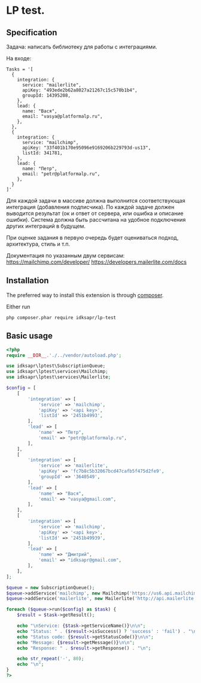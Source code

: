# LP test.

## Specification

Задача: написать библиотеку для работы с интеграциями.

На входе:
```
Tasks = '[
  {
    integration: {
      service: "mailerlite",
      apiKey: "493ede2b62a8027a21267c15c570b1b4",
      groupId: 14395208,
    },
    lead: {
      name: "Вася",
      email: "vasya@platformalp.ru",
    },
  },
  {
    integration: {
      service: "mailchimp",
      apiKey: "33f401b170e95096e9169206b229793d-us13",
      listId: 341781,
    },
    lead: {
      name: "Петр",
      email: "petr@platformalp.ru",
    },
  }
]'
```
Для каждой задачи в массиве должна выполнится соответствующая интеграция (добавления подписчика).
По каждой задаче должен выводится результат (ок и ответ от сервера, или ошибка и описание ошибки).
Система должна быть рассчитана на удобное подключения других интеграций в будущем.

При оценке задания в первую очередь будет оцениваться подход, архитектура, стиль и т.п.

Документация по указанным двум сервисам:
https://mailchimp.com/developer/
https://developers.mailerlite.com/docs

## Installation
The preferred way to install this extension is through [composer](http://getcomposer.org/download/).

Either run

```
php composer.phar require idksapr/lp-test
```

## Basic usage

```php
<?php
require __DIR__.'./../vendor/autoload.php';

use idksapr\lptest\SubscriptionQueue;
use idksapr\lptest\services\Mailchimp;
use idksapr\lptest\services\Mailerlite;

$config = [
    [
        'integration' => [
            'service' => 'mailchimp',
            'apiKey' => '<api key>',
            'listId' => '2451b4993',
        ],
        'lead' => [
            'name' => "Петр",
            'email' => "petr@platformalp.ru",
        ],
    ],
    [
        'integration' => [
            'service' => 'mailerlite',
            'apiKey' => 'fc7b8c5b32067bcd47cafb5f475d2fe9',
            'groupId' => '3640549',
        ],
        'lead' => [
            'name' => "Вася",
            'email' => "vasya@gmail.com",
        ],
    ],
    [
        'integration' => [
            'service' => 'mailchimp',
            'apiKey' => '<api key>',
            'listId' => '2451b49939',
        ],
        'lead' => [
            'name' => "Дмитрий",
            'email' => "idksapr@gmail.com",
        ],
    ],
];

$queue = new SubscriptionQueue();
$queue->addService('mailchimp', new Mailchimp('https://us6.api.mailchimp.com/3.0'));
$queue->addService('mailerlite', new Mailerlite('http://api.mailerlite.com/api/v2'));

foreach ($queue->run($config) as $task) {
    $result = $task->getResult();

    echo "\nService: {$task->getServiceName()}\n\n";
    echo "Status: " . ($result->isSuccess() ? 'success' : 'fail') . "\n\n";
    echo "Status code: {$result->getStatusCode()}\n\n";
    echo "Message: {$result->getMessage()}\n\n";
    echo "Response: " . $result->getResponse() . "\n";

    echo str_repeat('-', 80);
    echo "\n";
}
?>
```
